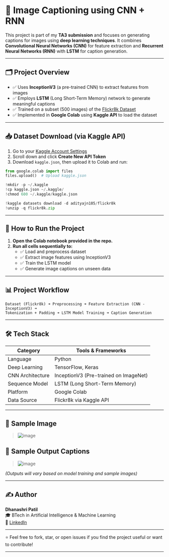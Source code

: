 # 🧠 Image Captioning using CNN + RNN

This project is part of my **TA3 submission** and focuses on generating captions for images using **deep learning techniques**. It combines **Convolutional Neural Networks (CNN)** for feature extraction and **Recurrent Neural Networks (RNN)** with **LSTM** for caption generation.

---

## 🗂️ Project Overview

- ✅ Uses **InceptionV3** (a pre-trained CNN) to extract features from images  
- ✅ Employs **LSTM** (Long Short-Term Memory) network to generate meaningful captions  
- ✅ Trained on a subset (500 images) of the [Flickr8k Dataset](https://www.kaggle.com/datasets/adityajn105/flickr8k)  
- ✅ Implemented in **Google Colab** using **Kaggle API** to load the dataset  

---

## 📥 Dataset Download (via Kaggle API)

1. Go to your [Kaggle Account Settings](https://www.kaggle.com/account)  
2. Scroll down and click **Create New API Token**  
3. Download `kaggle.json`, then upload it to Colab and run:

```python
from google.colab import files
files.upload()  # Upload kaggle.json

!mkdir -p ~/.kaggle
!cp kaggle.json ~/.kaggle/
!chmod 600 ~/.kaggle/kaggle.json

!kaggle datasets download -d adityajn105/flickr8k
!unzip -q flickr8k.zip
```

---

## 🚀 How to Run the Project

1. **Open the Colab notebook provided in the repo.**
2. **Run all cells sequentially to:**
   - ✅ Load and preprocess dataset
   - ✅ Extract image features using InceptionV3
   - ✅ Train the LSTM model
   - ✅ Generate image captions on unseen data

---

## 📊 Project Workflow

```
Dataset (Flickr8k) ➜ Preprocessing ➜ Feature Extraction (CNN - InceptionV3) ➜
Tokenization + Padding ➜ LSTM Model Training ➜ Caption Generation
```

---

## 🛠️ Tech Stack

| Category         | Tools & Frameworks                  |
|------------------|------------------------------------|
| Language         | Python                             |
| Deep Learning    | TensorFlow, Keras                  |
| CNN Architecture | InceptionV3 (Pre-trained on ImageNet) |
| Sequence Model   | LSTM (Long Short-Term Memory)      |
| Platform         | Google Colab                       |
| Data Source      | Flickr8k via Kaggle API            |

---

## 📸 Sample Image 

> ![image](https://github.com/user-attachments/assets/2b784090-8d77-4e13-bc27-77b7ec0bda4c)

## 📸 Sample Output Captions
> ![image](https://github.com/user-attachments/assets/37d329d9-4387-4253-bc39-e1d140d2f2e6)


*(Outputs will vary based on model training and sample images)*

---

## ✍️ Author

**Dhanashri Patil**  
🎓 BTech in Artificial Intelligence & Machine Learning  
🔗 [LinkedIn](#)  

---

⭐ Feel free to fork, star, or open issues if you find the project useful or want to contribute!

---

